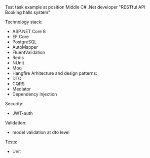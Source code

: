 Test task example at position Middle C# .Net developer
"RESTful API Booking halls system"

Technology stack: 
  - ASP.NET Core 8
  - EF Core
  - PostgreSQL
  - AutoMapper
  - FluentValidation
  - Redis
  - NUnit
  - Moq
  - Hangfire 
Arhitecture and design patterns:
  - DTO
  - CQRS
  - Mediator
  - Dependency Injection
    
Security:
  - JWT-auth
    
Validation:
  - model validation at dto level
    
Tests:
  - Unit
